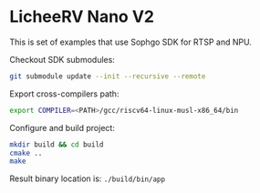 # LicheeRV Nano V2

This is set of examples that use Sophgo SDK for RTSP and NPU.

Checkout SDK submodules:

```bash
git submodule update --init --recursive --remote
```

Export cross-compilers path:

```bash
export COMPILER=<PATH>/gcc/riscv64-linux-musl-x86_64/bin
```

Configure and build project:

```bash
mkdir build && cd build
cmake ..
make
```

Result binary location is: `./build/bin/app`
